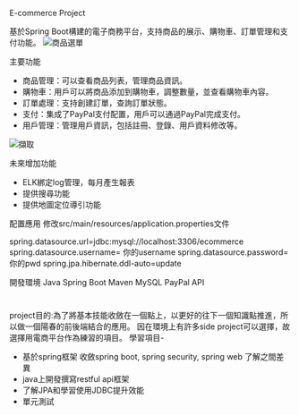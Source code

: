 
E-commerce Project


基於Spring Boot構建的電子商務平台，支持商品的展示、購物車、訂單管理和支付功能。
![商品選單](https://github.com/user-attachments/assets/38e9b25f-11be-4aba-a751-ee8c5e6f58ea)

主要功能
 - 商品管理：可以查看商品列表，管理商品資訊。
 - 購物車：用戶可以將商品添加到購物車，調整數量，並查看購物車內容。
 - 訂單處理：支持創建訂單，查詢訂單狀態。
 - 支付：集成了PayPal支付配置，用戶可以通過PayPal完成支付。
 - 用戶管理：管理用戶資訊，包括註冊、登錄、用戶資料修改等。


![擷取](https://github.com/user-attachments/assets/8b173c84-ba63-4458-a5de-c0b36ccb545b)

未來增加功能
 - ELK綁定log管理，每月產生報表
 - 提供搜尋功能
 - 提供地圖定位導引功能

配置應用
修改src/main/resources/application.properties文件

spring.datasource.url=jdbc:mysql://localhost:3306/ecommerce
spring.datasource.username= 你的username
spring.datasource.password= 你的pwd
spring.jpa.hibernate.ddl-auto=update

開發環境
Java
Spring Boot
Maven
MySQL
PayPal API

#
project目的:為了將基本技能收斂在一個點上，以更好的往下一個知識點推進，所以做一個陽春的前後端結合的應用。
因在環境上有許多side project可以選擇，故選擇用電商平台作為練習的項目。
學習項目- 
 - 基於spring框架 收斂spring boot, spring security, spring web 了解之間差異 
 - java上開發撰寫restful api框架
 - 了解JPA和學習使用JDBC提升效能
 - 單元測試
